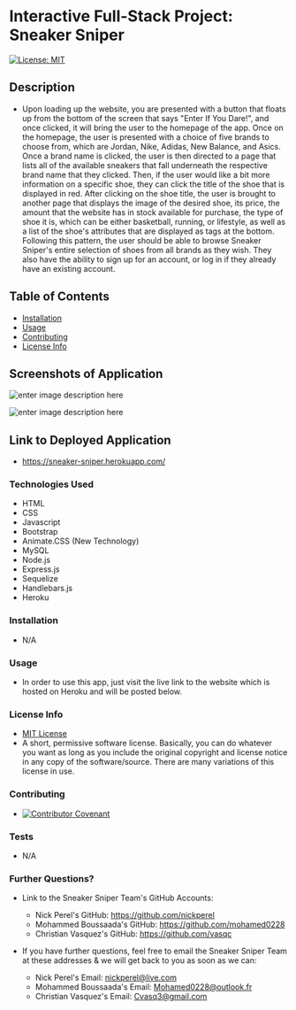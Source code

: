 # Interactive Full-Stack Project: Sneaker Sniper
  [![License: MIT](https://img.shields.io/badge/License-MIT-yellow.svg)](https://opensource.org/licenses/MIT)

  ## Description
  
  * Upon loading up the website, you are presented with a button that floats up from the bottom of the screen that says "Enter If You Dare!", and once clicked, it will bring the user to the homepage of the app. Once on the homepage, the user is presented with a choice of five brands to choose from, which are Jordan, Nike, Adidas, New Balance, and Asics. Once a brand name is clicked, the user is then directed to a page that lists all of the available sneakers that fall underneath the respective brand name that they clicked. Then, if the user would like a bit more information on a specific shoe, they can click the title of the shoe that is displayed in red. After clicking on the shoe title, the user is brought to another page that displays the image of the desired shoe, its price, the amount that the website has in stock available for purchase, the type of shoe it is, which can be either basketball, running, or lifestyle, as well as a list of the shoe's attributes that are displayed as tags at the bottom. Following this pattern, the user should be able to browse Sneaker Sniper's entire selection of shoes from all brands as they wish. They also have the ability to sign up for an account, or log in if they already have an existing account.

  ## Table of Contents

  * [Installation](#installation)
  * [Usage](#usage)
  * [Contributing](#contributing)
  * [License Info](#license-info)

  ## Screenshots of Application

  ![enter image description here](https://www.dropbox.com/s/ljrj55upzvd3jjw/SneakerSniper.png?raw=1)
  
  ![enter image description here](https://www.dropbox.com/s/ec6uen2c25g6q5p/SneakerSniperShoe.png?raw=1)

  ## Link to Deployed Application

  * https://sneaker-sniper.herokuapp.com/ 

  ### Technologies Used

  * HTML
  * CSS
  * Javascript
  * Bootstrap
  * Animate.CSS (New Technology)
  * MySQL
  * Node.js
  * Express.js
  * Sequelize
  * Handlebars.js
  * Heroku

  ### Installation
  
  * N/A

  ### Usage

  * In order to use this app, just visit the live link to the website which is hosted on Heroku and will be posted below.

  ### License Info
  * [MIT License](https://opensource.org/licenses/MIT)
  * A short, permissive software license. Basically, you can do whatever you want as long as you include the original copyright and license notice in any copy of the software/source.  There are many variations of this license in use.
  
  ### Contributing

  * [![Contributor Covenant](https://img.shields.io/badge/Contributor%20Covenant-2.1-4baaaa.svg)](code_of_conduct.md)

  ### Tests

  * N/A

  ### Further Questions?

  * Link to the Sneaker Sniper Team's GitHub Accounts: 
    * Nick Perel's GitHub: https://github.com/nickperel
    * Mohammed Boussaada's GitHub: https://github.com/mohamed0228
    * Christian Vasquez's GitHub: https://github.com/vasqc

  * If you have further questions, feel free to email the Sneaker Sniper Team at these addresses & we will get back to you as soon as we can: 
    * Nick Perel's Email: nickperel@live.com
    * Mohammed Boussaada's Email: Mohamed0228@outlook.fr
    * Christian Vasquez's Email: Cvasq3@gmail.com

